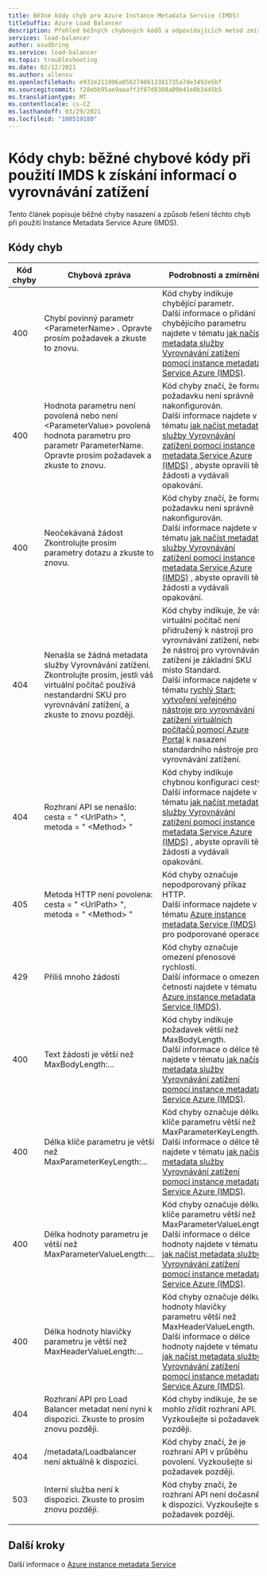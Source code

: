 ```yaml
---
title: Běžné kódy chyb pro Azure Instance Metadata Service (IMDS)
titleSuffix: Azure Load Balancer
description: Přehled běžných chybových kódů a odpovídajících metod zmírňování pro Azure Instance Metadata Service (IMDS)
services: load-balancer
author: asudbring
ms.service: load-balancer
ms.topic: troubleshooting
ms.date: 02/12/2021
ms.author: allensu
ms.openlocfilehash: e932e211996a05b2740613381735a7de3492e5bf
ms.sourcegitcommit: f28ebb95ae9aaaff3f87d8388a09b41e0b3445b5
ms.translationtype: MT
ms.contentlocale: cs-CZ
ms.lasthandoff: 03/29/2021
ms.locfileid: "100519180"
---
```

# <a name="error-codes-common-error-codes-when-using-imds-to-retrieve-load-balancer-information"></a>Kódy chyb: běžné chybové kódy při použití IMDS k získání informací o vyrovnávání zatížení

Tento článek popisuje běžné chyby nasazení a způsob řešení těchto chyb při použití Instance Metadata Service Azure (IMDS).

## <a name="error-codes"></a>Kódy chyb

| Kód chyby | Chybová zpráva | Podrobnosti a zmírnění |
| --- | ---------- | ----------------- |
| 400 | Chybí povinný parametr \<ParameterName> . Opravte prosím požadavek a zkuste to znovu. | Kód chyby indikuje chybějící parametr. </br> Další informace o přidání chybějícího parametru najdete v tématu [jak načíst metadata služby Vyrovnávání zatížení pomocí instance metadata Service Azure (IMDS)](howto-load-balancer-imds.md#sample-request-and-response).
| 400 | Hodnota parametru není povolená nebo není \<ParameterValue> povolená hodnota parametru pro parametr ParameterName. Opravte prosím požadavek a zkuste to znovu. | Kód chyby značí, že formát požadavku není správně nakonfigurován. </br> Další informace najdete v tématu [jak načíst metadata služby Vyrovnávání zatížení pomocí instance metadata Service Azure (IMDS)](howto-load-balancer-imds.md#sample-request-and-response) , abyste opravili tělo žádosti a vydávali opakování. |
| 400 | Neočekávaná žádost Zkontrolujte prosím parametry dotazu a zkuste to znovu. | Kód chyby značí, že formát požadavku není správně nakonfigurován. </br> Další informace najdete v tématu [jak načíst metadata služby Vyrovnávání zatížení pomocí instance metadata Service Azure (IMDS)](howto-load-balancer-imds.md#sample-request-and-response) , abyste opravili tělo žádosti a vydávali opakování. |
| 404 | Nenašla se žádná metadata služby Vyrovnávání zatížení. Zkontrolujte prosím, jestli váš virtuální počítač používá nestandardní SKU pro vyrovnávání zatížení, a zkuste to znovu později. | Kód chyby indikuje, že váš virtuální počítač není přidružený k nástroji pro vyrovnávání zatížení, nebo že nástroj pro vyrovnávání zatížení je základní SKU místo Standard. </br> Další informace najdete v tématu [rychlý Start: vytvoření veřejného nástroje pro vyrovnávání zatížení virtuálních počítačů pomocí Azure Portal](quickstart-load-balancer-standard-public-portal.md?tabs=option-1-create-load-balancer-standard) k nasazení standardního nástroje pro vyrovnávání zatížení.|
| 404 | Rozhraní API se nenašlo: cesta = " \<UrlPath> ", metoda = " \<Method> " | Kód chyby indikuje chybnou konfiguraci cesty. </br> Další informace najdete v tématu [jak načíst metadata služby Vyrovnávání zatížení pomocí instance metadata Service Azure (IMDS)](howto-load-balancer-imds.md#sample-request-and-response) , abyste opravili tělo žádosti a vydávali opakování.|
| 405 | Metoda HTTP není povolena: cesta = " \<UrlPath> ", metoda = " \<Method> " | Kód chyby označuje nepodporovaný příkaz HTTP. </br> Další informace najdete v tématu [Azure instance metadata Service (IMDS)](../virtual-machines/windows/instance-metadata-service.md?tabs=windows#http-verbs) pro podporované operace. |
| 429 | Příliš mnoho žádostí | Kód chyby označuje omezení přenosové rychlosti. </br> Další informace o omezení četnosti najdete v tématu [Azure instance metadata Service (IMDS)](../virtual-machines/windows/instance-metadata-service.md?tabs=windows#rate-limiting).|
| 400 | Text žádosti je větší než MaxBodyLength:... | Kód chyby indikuje požadavek větší než MaxBodyLength. </br> Další informace o délce těla najdete v tématu [jak načíst metadata služby Vyrovnávání zatížení pomocí instance metadata Service Azure (IMDS)](howto-load-balancer-imds.md#sample-request-and-response).|
| 400 | Délka klíče parametru je větší než MaxParameterKeyLength:... | Kód chyby označuje délku klíče parametru větší než MaxParameterKeyLength. </br> Další informace o délce těla najdete v tématu [jak načíst metadata služby Vyrovnávání zatížení pomocí instance metadata Service Azure (IMDS)](howto-load-balancer-imds.md#sample-request-and-response). |
| 400 | Délka hodnoty parametru je větší než MaxParameterValueLength:... | Kód chyby označuje délku klíče parametru větší než MaxParameterValueLength. </br> Další informace o délce hodnoty najdete v tématu [jak načíst metadata služby Vyrovnávání zatížení pomocí instance metadata Service Azure (IMDS)](howto-load-balancer-imds.md#sample-request-and-response).|
| 400 | Délka hodnoty hlavičky parametru je větší než MaxHeaderValueLength:... | Kód chyby označuje délku hodnoty hlavičky parametru větší než MaxHeaderValueLength. </br> Další informace o délce hodnoty najdete v tématu [jak načíst metadata služby Vyrovnávání zatížení pomocí instance metadata Service Azure (IMDS)](howto-load-balancer-imds.md#sample-request-and-response).|
| 404 | Rozhraní API pro Load Balancer metadat není nyní k dispozici. Zkuste to prosím znovu později. | Kód chyby indikuje, že se mohlo zřídit rozhraní API. Vyzkoušejte si požadavek později. |
| 404 | /metadata/Loadbalancer není aktuálně k dispozici. | Kód chyby značí, že je rozhraní API v průběhu povolení. Vyzkoušejte si požadavek později. |
| 503 | Interní služba není k dispozici. Zkuste to prosím znovu později.  | Kód chyby značí, že rozhraní API není dočasně k dispozici. Vyzkoušejte si požadavek později. |
|  |  |

## <a name="next-steps"></a>Další kroky

Další informace o [Azure instance metadata Service](../virtual-machines/windows/instance-metadata-service.md)

